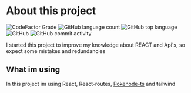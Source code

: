 # About this project
![CodeFactor Grade](https://img.shields.io/codefactor/grade/github/digamasyx/typedpokedex?style=for-the-badge) ![GitHub language count](https://img.shields.io/github/languages/count/digamasyx/typedpokedex?style=for-the-badge) ![GitHub top language](https://img.shields.io/github/languages/top/digamasyx/typedpokedex?style=for-the-badge) ![GitHub](https://img.shields.io/github/license/digamasyx/typedpokedex?style=for-the-badge)
![GitHub commit activity](https://img.shields.io/github/commit-activity/m/digamasyx/typedpokedex?style=for-the-badge)

I started this project to improve my knowledge about REACT and Api's, so expect some mistakes and redundancies

## What im using 
In this project im using React, React-routes, [Pokenode-ts](https://github.com/Gabb-c/pokenode-ts) and tailwind
